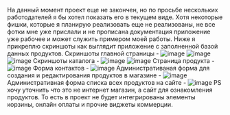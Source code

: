 На данный момент проект еще не закончен, но по просьбе нескольких работодателей я бы хотел показать его в текущем виде. 
Хотя некоторые фишки, которые я планирую реализовать еще не реализованы, не все фотки мне уже прислали и не прописана документация приложение уже рабочее и может служить примером моей работы.
Ниже я прикреплю скриншоты как выглядит приложение с заполненной базой данных продуктов.
Скриншоты главной страницы -
![image](https://github.com/user-attachments/assets/d47b5e89-8eeb-4732-86f2-9c8823acbbde)
![image](https://github.com/user-attachments/assets/d64e4de9-a5c4-4226-8286-32a75a990c00)
![image](https://github.com/user-attachments/assets/03d7fe07-3285-4e7f-9400-02ad6f21a701)
Скриншоты каталога -
![image](https://github.com/user-attachments/assets/1b58e44c-d8ae-4ba4-ae64-d5880ec4cb9c)
![image](https://github.com/user-attachments/assets/10dc62ed-ad22-4549-a819-690d9e47ff6e)
Страница продукта -
![image](https://github.com/user-attachments/assets/c5df1f9a-446e-447d-bbbc-cbf3986b4f5a)
Форма контактов -
![image](https://github.com/user-attachments/assets/f7e9d381-75aa-4870-9e53-9c7e8b023a1f)
Административаная форма для создания и редактирования продуктов в магазине -
![image](https://github.com/user-attachments/assets/f55a0946-39c0-4d9a-9308-25bdca98a36d)
Административная форма списка всех продуктов на сайте -
![image](https://github.com/user-attachments/assets/336edd6d-837a-406d-8521-4911d955fc41)
PS хочу уточнить что это не интернет магазин, а сайт для ознакомления продуктов. То есть в проект не будет интегрированы элементы корзины, онлайн оплаты и прочие виджеты коммерции.
